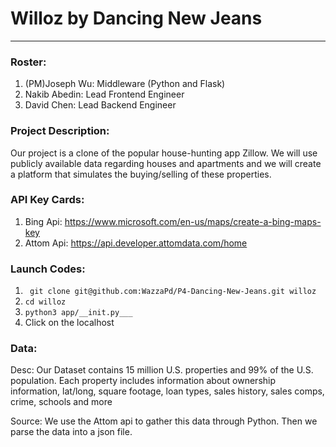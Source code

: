 # Willoz by Dancing New Jeans
------
### Roster:
1. (PM)Joseph Wu: Middleware (Python and Flask)
2. Nakib Abedin: Lead Frontend Engineer
3. David Chen: Lead Backend Engineer

### Project Description:

  Our project is a clone of the popular house-hunting app Zillow. We will use publicly available data regarding houses and apartments and we will create a platform that simulates the buying/selling of these properties.
  
### API Key Cards:
1. Bing Api: https://www.microsoft.com/en-us/maps/create-a-bing-maps-key
2. Attom Api: https://api.developer.attomdata.com/home

### Launch Codes:
1. ``` git clone git@github.com:WazzaPd/P4-Dancing-New-Jeans.git willoz```
2. ``` cd willoz ```
3. ``` python3 app/__init.py___ ```
4. Click on the localhost

### Data:
Desc: Our Dataset contains 15 million U.S. properties and 99% of the U.S. population. Each property includes information about ownership information, lat/long, square footage, loan types, sales history, sales comps, crime, schools and more

Source: We use the Attom api to gather this data through Python. Then we parse the data into a json file. 
